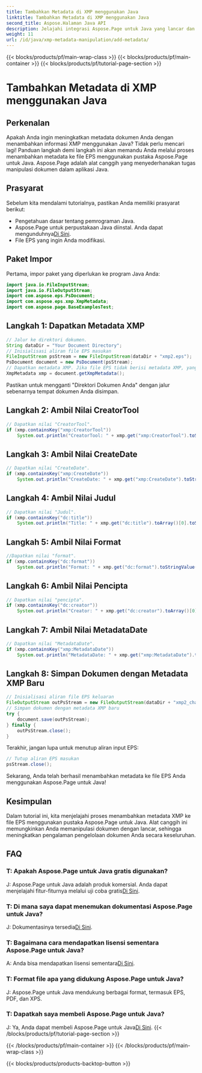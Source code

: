 ```yaml
---
title: Tambahkan Metadata di XMP menggunakan Java
linktitle: Tambahkan Metadata di XMP menggunakan Java
second_title: Aspose.Halaman Java API
description: Jelajahi integrasi Aspose.Page untuk Java yang lancar dan pelajari cara menambahkan metadata XMP ke file EPS Anda dengan mudah. Tingkatkan permainan manajemen dokumen Anda hari ini!
weight: 11
url: /id/java/xmp-metadata-manipulation/add-metadata/
---
```


{{< blocks/products/pf/main-wrap-class >}}
{{< blocks/products/pf/main-container >}}
{{< blocks/products/pf/tutorial-page-section >}}

# Tambahkan Metadata di XMP menggunakan Java

## Perkenalan
Apakah Anda ingin meningkatkan metadata dokumen Anda dengan menambahkan informasi XMP menggunakan Java? Tidak perlu mencari lagi! Panduan langkah demi langkah ini akan memandu Anda melalui proses menambahkan metadata ke file EPS menggunakan pustaka Aspose.Page untuk Java. Aspose.Page adalah alat canggih yang menyederhanakan tugas manipulasi dokumen dalam aplikasi Java.
## Prasyarat
Sebelum kita mendalami tutorialnya, pastikan Anda memiliki prasyarat berikut:
- Pengetahuan dasar tentang pemrograman Java.
-  Aspose.Page untuk perpustakaan Java diinstal. Anda dapat mengunduhnya[Di Sini](https://releases.aspose.com/page/java/).
- File EPS yang ingin Anda modifikasi.
## Paket Impor
Pertama, impor paket yang diperlukan ke program Java Anda:
```java
import java.io.FileInputStream;
import java.io.FileOutputStream;
import com.aspose.eps.PsDocument;
import com.aspose.eps.xmp.XmpMetadata;
import com.aspose.page.BaseExamplesTest;
```
## Langkah 1: Dapatkan Metadata XMP
```java
// Jalur ke direktori dokumen.
String dataDir = "Your Document Directory";
// Inisialisasi aliran file EPS masukan
FileInputStream psStream = new FileInputStream(dataDir + "xmp2.eps");
PsDocument document = new PsDocument(psStream);
// Dapatkan metadata XMP. Jika file EPS tidak berisi metadata XMP, yang baru dibuat menggunakan nilai dari komentar metadata PS (%%Creator, %%CreateDate, %%Title, dll.)
XmpMetadata xmp = document.getXmpMetadata();
```
Pastikan untuk mengganti "Direktori Dokumen Anda" dengan jalur sebenarnya tempat dokumen Anda disimpan.

## Langkah 2: Ambil Nilai CreatorTool
```java
// Dapatkan nilai "CreatorTool".
if (xmp.containsKey("xmp:CreatorTool"))
    System.out.println("CreatorTool: " + xmp.get("xmp:CreatorTool").toStringValue());
```
## Langkah 3: Ambil Nilai CreateDate
```java
// Dapatkan nilai "CreateDate".
if (xmp.containsKey("xmp:CreateDate"))
    System.out.println("CreateDate: " + xmp.get("xmp:CreateDate").toStringValue());
```
## Langkah 4: Ambil Nilai Judul
```java
// Dapatkan nilai "Judul".
if (xmp.containsKey("dc:title"))
    System.out.println("Title: " + xmp.get("dc:title").toArray()[0].toStringValue());
```
## Langkah 5: Ambil Nilai Format
```java
//Dapatkan nilai "format".
if (xmp.containsKey("dc:format"))
    System.out.println("Format: " + xmp.get("dc:format").toStringValue());
```
## Langkah 6: Ambil Nilai Pencipta
```java
// Dapatkan nilai "pencipta".
if (xmp.containsKey("dc:creator"))
    System.out.println("Creator: " + xmp.get("dc:creator").toArray()[0].toStringValue());
```
## Langkah 7: Ambil Nilai MetadataDate
```java
// Dapatkan nilai "MetadataDate".
if (xmp.containsKey("xmp:MetadataDate"))
    System.out.println("MetadataDate: " + xmp.get("xmp:MetadataDate").toStringValue());
```
## Langkah 8: Simpan Dokumen dengan Metadata XMP Baru
```java
// Inisialisasi aliran file EPS keluaran
FileOutputStream outPsStream = new FileOutputStream(dataDir + "xmp2_changed.eps");
// Simpan dokumen dengan metadata XMP baru
try {			
    document.save(outPsStream);
} finally {
    outPsStream.close();
}
```
Terakhir, jangan lupa untuk menutup aliran input EPS:
```java
// Tutup aliran EPS masukan
psStream.close();
```
Sekarang, Anda telah berhasil menambahkan metadata ke file EPS Anda menggunakan Aspose.Page untuk Java!
## Kesimpulan
Dalam tutorial ini, kita menjelajahi proses menambahkan metadata XMP ke file EPS menggunakan pustaka Aspose.Page untuk Java. Alat canggih ini memungkinkan Anda memanipulasi dokumen dengan lancar, sehingga meningkatkan pengalaman pengelolaan dokumen Anda secara keseluruhan.
## FAQ
### T: Apakah Aspose.Page untuk Java gratis digunakan?
 J: Aspose.Page untuk Java adalah produk komersial. Anda dapat menjelajahi fitur-fiturnya melalui uji coba gratis[Di Sini](https://releases.aspose.com/).
### T: Di mana saya dapat menemukan dokumentasi Aspose.Page untuk Java?
 J: Dokumentasinya tersedia[Di Sini](https://reference.aspose.com/page/java/).
### T: Bagaimana cara mendapatkan lisensi sementara Aspose.Page untuk Java?
 A: Anda bisa mendapatkan lisensi sementara[Di Sini](https://purchase.aspose.com/temporary-license/).
### T: Format file apa yang didukung Aspose.Page untuk Java?
J: Aspose.Page untuk Java mendukung berbagai format, termasuk EPS, PDF, dan XPS.
### T: Dapatkah saya membeli Aspose.Page untuk Java?
 J: Ya, Anda dapat membeli Aspose.Page untuk Java[Di Sini](https://purchase.aspose.com/buy).
{{< /blocks/products/pf/tutorial-page-section >}}

{{< /blocks/products/pf/main-container >}}
{{< /blocks/products/pf/main-wrap-class >}}

{{< blocks/products/products-backtop-button >}}
